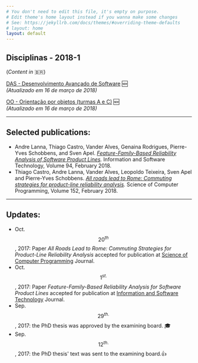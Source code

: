 ```yaml
---
# You don't need to edit this file, it's empty on purpose.
# Edit theme's home layout instead if you wanna make some changes
# See: https://jekyllrb.com/docs/themes/#overriding-theme-defaults
# layout: home
layout: default
---
```

[das_page]: /lectures/das/planoDeAulas.html
[oo_page]: /lectures/oo/planoDeAulas.html

## Disciplinas - 2018-1  
(_Content in_ <span>&#x1f1e7;&#x1f1f7;</span>)

[DAS - Desenvolvimento Avançado de Software][das_page] :new:  
*(Atualizado em 16 de março de 2018)*

[OO - Orientação por objetos (turmas A e C)][oo_page] :new:   
*(Atualizado em 16 de março de 2018)*

--------------------------------------------------------------------------------
## Selected publications:

* Andre Lanna, Thiago Castro, Vander Alves, Genaina Rodrigues,
  Pierre-Yves Schobbens, and Sven Apel. _[Feature-Family-Based Reliability
Analysis of Software Product Lines][ist2017]._ Information and Software
Technology, Volume 94, February 2018.  
* Thiago Castro, Andre Lanna, Vander Alves, Leopoldo Teixeira, Sven Apel and
  Pierre-Yves Schobbens. _[All roads lead to Rome: Commuting strategies for
  product-line reliability analysis][scp2018]._ Science of Computer Programming,
  Volume 152, February 2018.

--------------------------------------------------------------------------------
## Updates:  

* Oct. $$20^{th}$$, 2017: Paper _All Roads Lead to Rome: Commuting Strategies for
  Product-Line Reliability Analysis_ accepted for publication at [Science of
Computer Programming][scp] Journal.
* Oct. $$ 1^{st.}$$, 2017: Paper _Feature-Family-Based Reliability Analysis for
  Software Product Lines_ accepted for publication at [Information and
Software Technology][ist] Journal. 
* Sep. $$29^{th.}$$, 2017: the PhD thesis was approved by the examining board.
  :mortar_board:
* Sep. $$12^{th.}$$, 2017: the PhD thesis' text was sent to the examining
  board.:+1:




[ist]: https://www.journals.elsevier.com/information-and-software-technology/
[scp]: https://www.journals.elsevier.com/science-of-computer-programming/
[ist2017]: http://ow.ly/DZeZ30fBFcF
[scp2018]: https://www.sciencedirect.com/science/article/pii/S0167642317302253
